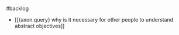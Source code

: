 #backlog 

- [[{axon.query} why is it necessary for other people to understand abstract objectives]]